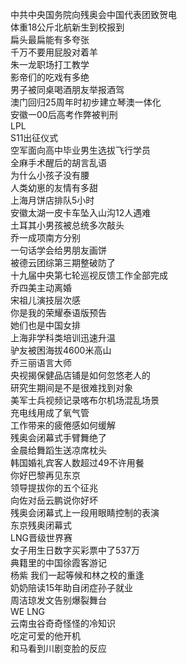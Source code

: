 中共中央国务院向残奥会中国代表团致贺电  
体重18公斤北航新生到校报到  
扁头最扁能有多夸张  
千万不要用屁股对着羊  
朱一龙职场打工教学  
影帝们的吃戏有多绝  
男子被同桌喝酒朋友举报酒驾  
澳门回归25周年时初步建立琴澳一体化  
安徽一00后高考作弊被判刑  
LPL  
S11出征仪式  
空军面向高中毕业男生选拔飞行学员  
全麻手术醒后的胡言乱语  
为什么小孩子没有腰  
人类幼崽的友情有多甜  
上海月饼店排队5小时  
安徽太湖一皮卡车坠入山沟12人遇难  
土耳其小男孩被总统多次敲头  
乔一成项南方分别  
一句话学会给男朋友画饼  
被德云团综第三期整破防了  
十九届中央第七轮巡视反馈工作全部完成  
乔四美主动离婚  
宋祖儿演技层次感  
你是我的荣耀泰语版预告  
她们也是中国女排  
上海非学科类培训迅速升温  
驴友被困海拔4600米高山  
乔三丽语言大师  
央视揭保健品店铺是如何忽悠老人的  
研究生期间是不是很难找到对象  
美军士兵视频记录喀布尔机场混乱场景  
充电线用成了氧气管  
工作带来的疲倦感如何缓解  
残奥会闭幕式手臂舞绝了  
金晨给舞蹈生送凉席枕头  
韩国婚礼宾客人数超过49不许用餐  
你好巴黎再见东京  
领导提拔你的五个征兆  
向佐对岳云鹏说你好坏  
残奥会闭幕式上一段用眼睛控制的表演  
东京残奥闭幕式  
LNG晋级世界赛  
女子用生日数字买彩票中了537万  
典籍里的中国徐霞客游记  
杨紫 我们一起等候和林之校的重逢  
奶奶陪读15年助自闭症孙子就业  
周洁琼发文告别爆裂舞台  
WE LNG  
云南虫谷奇奇怪怪的冷知识  
吃定可爱的他开机  
和马看到川剧变脸的反应  
